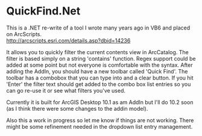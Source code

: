 QuickFind.Net
=============

This is a .NET re-write of a tool I wrote many years ago in VB6 and placed on ArcScripts.  
http://arcscripts.esri.com/details.asp?dbid=14236

It allows you to quickly filter the current contents view in ArcCatalog.   The filter is based simply on a string 'contains' function.  Regex support could be added at some point but not everyone is comfortable with the syntax.
After adding the AddIn, you should have a new toolbar called 'Quick Find'.  The toolbar has a combobox that you can type into and a clear button.  If you hit 'Enter' the filter text should get added to the combo box list entries so you can go re-use it or see what filters you've used.

Currently it is built for ArcGIS Desktop 10.1 as am AddIn but I'll do 10.2 soon (as I think there were some changes to the addin model).

Also this a work in progress so let me know if things are not working.  There might be some refinement needed in the dropdown list entry management.
